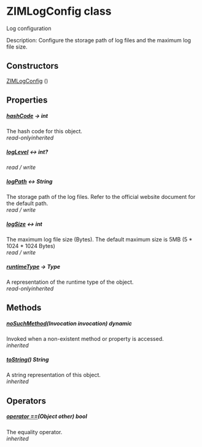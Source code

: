 


# ZIMLogConfig class









<p>Log configuration</p>
<p>Description: Configure the storage path of log files and the maximum log file size.</p>




## Constructors

[ZIMLogConfig](../zego_uikit_prebuilt_live_audio_room/ZIMLogConfig/ZIMLogConfig.md) ()

   


## Properties

##### [hashCode](../zego_uikit_prebuilt_live_audio_room/ZIMLogConfig/hashCode.md) &#8594; int



The hash code for this object.  
_<span class="feature">read-only</span><span class="feature">inherited</span>_



##### [logLevel](../zego_uikit_prebuilt_live_audio_room/ZIMLogConfig/logLevel.md) &#8596; int?



  
_<span class="feature">read / write</span>_



##### [logPath](../zego_uikit_prebuilt_live_audio_room/ZIMLogConfig/logPath.md) &#8596; String



The storage path of the log files. Refer to the official website document for the default path.  
_<span class="feature">read / write</span>_



##### [logSize](../zego_uikit_prebuilt_live_audio_room/ZIMLogConfig/logSize.md) &#8596; int



The maximum log file size (Bytes). The default maximum size is 5MB (5 * 1024 * 1024 Bytes)  
_<span class="feature">read / write</span>_



##### [runtimeType](../zego_uikit_prebuilt_live_audio_room/ZIMLogConfig/runtimeType.md) &#8594; Type



A representation of the runtime type of the object.  
_<span class="feature">read-only</span><span class="feature">inherited</span>_





## Methods

##### [noSuchMethod](../zego_uikit_prebuilt_live_audio_room/ZIMLogConfig/noSuchMethod.md)(Invocation invocation) dynamic



Invoked when a non-existent method or property is accessed.  
_<span class="feature">inherited</span>_



##### [toString](../zego_uikit_prebuilt_live_audio_room/ZIMLogConfig/toString.md)() String



A string representation of this object.  
_<span class="feature">inherited</span>_





## Operators

##### [operator ==](../zego_uikit_prebuilt_live_audio_room/ZIMLogConfig/operator_equals.md)(Object other) bool



The equality operator.  
_<span class="feature">inherited</span>_















